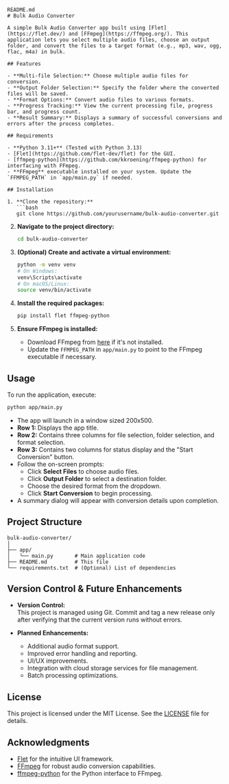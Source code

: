 ```
README.md
# Bulk Audio Converter

A simple Bulk Audio Converter app built using [Flet](https://flet.dev/) and [FFmpeg](https://ffmpeg.org/). This application lets you select multiple audio files, choose an output folder, and convert the files to a target format (e.g., mp3, wav, ogg, flac, m4a) in bulk.

## Features

- **Multi-file Selection:** Choose multiple audio files for conversion.
- **Output Folder Selection:** Specify the folder where the converted files will be saved.
- **Format Options:** Convert audio files to various formats.
- **Progress Tracking:** View the current processing file, progress bar, and progress count.
- **Result Summary:** Displays a summary of successful conversions and errors after the process completes.

## Requirements

- **Python 3.11+** (Tested with Python 3.13)
- [Flet](https://github.com/flet-dev/flet) for the GUI.
- [ffmpeg-python](https://github.com/kkroening/ffmpeg-python) for interfacing with FFmpeg.
- **FFmpeg** executable installed on your system. Update the `FFMPEG_PATH` in `app/main.py` if needed.

## Installation

1. **Clone the repository:**
   ```bash
   git clone https://github.com/yourusername/bulk-audio-converter.git
   ```

2. **Navigate to the project directory:**
   ```bash
   cd bulk-audio-converter
   ```

3. **(Optional) Create and activate a virtual environment:**
   ```bash
   python -m venv venv
   # On Windows:
   venv\Scripts\activate
   # On macOS/Linux:
   source venv/bin/activate
   ```

4. **Install the required packages:**
   ```bash
   pip install flet ffmpeg-python
   ```

5. **Ensure FFmpeg is installed:**
   - Download FFmpeg from [here](https://ffmpeg.org/download.html) if it's not installed.
   - Update the `FFMPEG_PATH` in `app/main.py` to point to the FFmpeg executable if necessary.

## Usage

To run the application, execute:

```bash
python app/main.py
```

- The app will launch in a window sized 200x500.
- **Row 1:** Displays the app title.
- **Row 2:** Contains three columns for file selection, folder selection, and format selection.
- **Row 3:** Contains two columns for status display and the "Start Conversion" button.
- Follow the on-screen prompts:
  - Click **Select Files** to choose audio files.
  - Click **Output Folder** to select a destination folder.
  - Choose the desired format from the dropdown.
  - Click **Start Conversion** to begin processing.
- A summary dialog will appear with conversion details upon completion.

## Project Structure

```
bulk-audio-converter/
│
├── app/
│   └── main.py       # Main application code
├── README.md         # This file
└── requirements.txt  # (Optional) List of dependencies
```

## Version Control & Future Enhancements

- **Version Control:**  
  This project is managed using Git. Commit and tag a new release only after verifying that the current version runs without errors.
  
- **Planned Enhancements:**
  - Additional audio format support.
  - Improved error handling and reporting.
  - UI/UX improvements.
  - Integration with cloud storage services for file management.
  - Batch processing optimizations.

## License

This project is licensed under the MIT License. See the [LICENSE](LICENSE) file for details.

## Acknowledgments

- [Flet](https://flet.dev/) for the intuitive UI framework.
- [FFmpeg](https://ffmpeg.org/) for robust audio conversion capabilities.
- [ffmpeg-python](https://github.com/kkroening/ffmpeg-python) for the Python interface to FFmpeg.
```

